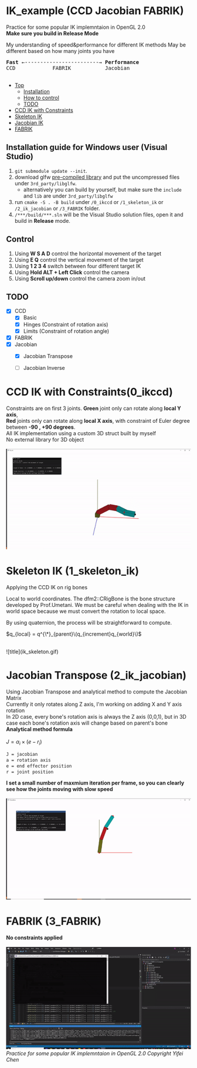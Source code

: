 # IK_example (CCD Jacobian FABRIK)

Practice for some popular IK implemntaion in OpenGL 2.0 \
**Make sure you build in Release Mode**

My understanding of speed&performance for different IK methods
May be different based on how many joints you have
<pre>
<b>Fast</b> ←------------------------→ <b>Performance</b> 
CCD            FABRIK           Jacobian

</pre>

- [Top](#ik_example-ccd-jacobian-fabrik)
  - [Installation](#installation-guide-for-windows-user-visual-studio)
  - [How to control](#control)
  - [TODO](#todo)
- [CCD IK with Constraints](#ccd-ik-with-constraints0_ikccd)
- [Skeleton IK](#skeleton-ik-1_skeleton_ik)
- [Jacobian IK](#jacobian-transpose-2_ik_jacobian)
- [FABRIK](#fabrik-3_fabrik)



## Installation guide for Windows user (Visual Studio)
1. `git submodule update --init`.
2. download glfw [pre-compiled library](https://www.glfw.org/download) and put the uncompressed files under `3rd_party/libglfw`.
    - alternatively you can build by yourself, but make sure the `include` and `lib` are under `3rd_party/libglfw`
3. run `cmake -S . -B build` under `/0_ikccd` or `/1_skeleton_ik` or `/2_ik_jacobian` or `/3_FABRIK` folder.
4. `/***/build/***.sln` will be the Visual Studio solution files, open it and build in **Release** mode.

## Control
1. Using **W S A D** control the horizontal movement of the target 
2. Using **E Q** control the vertical movement of the target
3. Using **1 2 3 4** switch between four different target IK
4. Using **Hold ALT + Left Click** control the camera
5. Using **Scroll up/down** control the camera zoom in/out

## TODO
- [x] CCD
    - [x] Basic
    - [x] Hinges (Constraint of rotation axis)
    - [x] Limits (Constraint of rotation angle)
- [x] FABRIK
- [x] Jacobian
    - [x] Jacobian Transpose
    - [ ] Jacobian Inverse


# CCD IK with Constraints(0_ikccd)
Constraints are on first 3 joints. **Green** joint only can rotate along **local Y axis**,\
**Red** joints only can rotate along **local X axis**, with constraint of Euler degree between **-90 , +90 degrees**. \
All IK implementation using a custom 3D struct built by myself \
No external library for 3D object \
<br />
![title](thumbnail.gif)

# Skeleton IK (1_skeleton_ik)

Applying the CCD IK on rig bones 

Local to world coordinates. The dfm2::CRigBone is the bone structure developed by Prof.Umetani. We must be careful when dealing with the IK in world space because we must convert the rotation to local space. 

By using quaternion, the process will be straightforward to compute. 

$q_{local} = q^{\*}_{parent}\(q_{increment}q_{world}\)$

<br />
![title](ik_skeleton.gif)

# Jacobian Transpose (2_ik_jacobian)
Using Jacobian Transpose and analytical method to compute the Jacobian Matrix\
Currently it only rotates along Z axis, I'm working on adding X and Y axis rotation\
In 2D case, every bone's rotation axis is always the Z axis (0,0,1), but in 3D case each bone's rotation axis will change based on parent's bone\
**Analytical method formula**<br /><br />
$J=\alpha_i \times (e-r_i)$
```
J = jacobian
a = rotation axis
e = end effector position
r = joint position
```
**I set a small number of maxmium iteration per frame, so you can clearly see how the joints moving with slow speed**
<br /><br />
![jacobian](ik_jacobian.gif)

# FABRIK (3_FABRIK)
**No constraints applied** \
<br />
![fabrik](fabrik1.gif) \
*Practice for some popular IK implemntaion in OpenGL 2.0 Copyright Yifei Chen*

